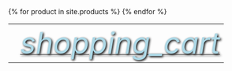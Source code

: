 <script type="module" src="https://unpkg.com/@google/model-viewer/dist/model-viewer.min.js"></script>

<table style="width:100%">
  {% for product in site.products %}
  <tr>
    <td><model-viewer alt="{{ product.name }}" src="assets/models/{{ product.glb }}" ios-src="assets/models/{{ product.usdz }}" auto-rotate camera-controls magic-leap ar /></td>
    <td><a href="{{ product.link }}"> 
      <i class="material-icons" style="font-size:60px;color:lightblue;text-shadow:2px 2px 4px #000000;">shopping_cart</i>
      </a></td>
  </tr>
  {% endfor %}
</table>
